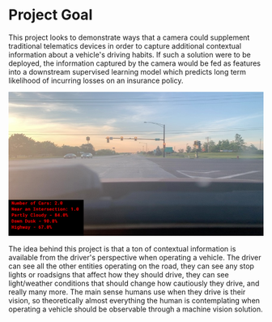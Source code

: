 # Project Goal

This project looks to demonstrate ways that a camera could supplement traditional telematics devices in order to capture additional contextual information about a vehicle's driving habits. If such a solution were to be deployed, the information captured by the camera would be fed as features into a downstream supervised learning model which predicts long term likelihood of incurring losses on an insurance policy.

![](images/single_image_labels.png)

The idea behind this project is that a ton of contextual information is available from the driver's perspective when operating a vehicle. The driver can see all the other entities operating on the road, they can see any stop lights or roadsigns that affect how they should drive, they can see light/weather conditions that should change how cautiously they drive, and really many more. The main sense humans use when they drive is their vision, so theoretically almost everything the human is contemplating when operating a vehicle should be observable through a machine vision solution.

